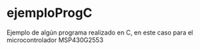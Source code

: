 # ejemploProgC
Ejemplo de algún programa realizado en C, en este caso para el microcontrolador MSP430G2553

